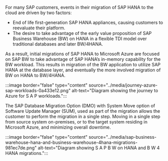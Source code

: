 For many SAP customers, events in their migration of SAP HANA to the cloud are driven by two factors:

- End of life first-generation SAP HANA appliances, causing customers to reevaluate their platform.
- The desire to take advantage of the early value proposition of SAP Business Warehouse (BW) on HANA in a flexible TDI model over traditional databases and later BW/4HANA.

As a result, initial migrations of SAP HANA to Microsoft Azure are focused on SAP BW to take advantage of SAP HANA’s in-memory capability for the BW workload. This results in migration of the BW application to utilize SAP HANA at the database layer, and eventually the more involved migration of BW on HANA to BW/4HANA.

:::image border="false" type="content" source="../media/journey-azure-sap-workloads-0a433e12.png" alt-text="Diagram showing the journey to Azure for S A P workloads.":::

The SAP Database Migration Option (DMO) with System Move option of Software Update Manager (SUM), used as part of the migration allows the customer to perform the migration in a single step. Moving in a single step from source system on-premises, or to the target system residing in Microsoft Azure, and minimizing overall downtime.

:::image border="false" type="content" source="../media/sap-business-warehouse-hana-and-business-warehouse-4hana-migrations-981ec7de.png" alt-text="Diagram showing S A P B W on HANA and B W 4 HANA migrations.":::
